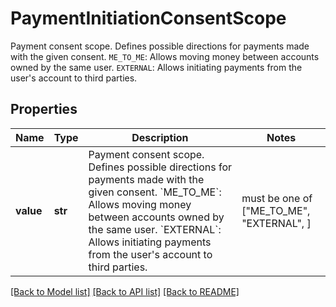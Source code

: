 # PaymentInitiationConsentScope

Payment consent scope. Defines possible directions for payments made with the given consent.  `ME_TO_ME`: Allows moving money between accounts owned by the same user.  `EXTERNAL`: Allows initiating payments from the user's account to third parties.

## Properties
Name | Type | Description | Notes
------------ | ------------- | ------------- | -------------
**value** | **str** | Payment consent scope. Defines possible directions for payments made with the given consent.  &#x60;ME_TO_ME&#x60;: Allows moving money between accounts owned by the same user.  &#x60;EXTERNAL&#x60;: Allows initiating payments from the user&#39;s account to third parties. |  must be one of ["ME_TO_ME", "EXTERNAL", ]

[[Back to Model list]](../README.md#documentation-for-models) [[Back to API list]](../README.md#documentation-for-api-endpoints) [[Back to README]](../README.md)



